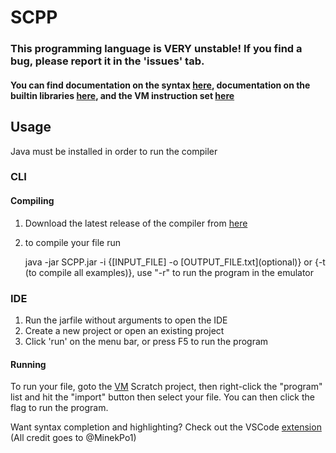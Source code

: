 # SCPP


### This programming language is **VERY** unstable! If you find a bug, please report it in the 'issues' tab.
#### You can find documentation on the syntax [here](Syntax.md), documentation on the builtin libraries [here](Libraries.md), and the VM instruction set [here](SLVM%20Bytecode.md)

## Usage
Java must be installed in order to run the compiler
### CLI
#### Compiling 
1. Download the latest release of the compiler from [here](https://github.com/Its-Jakey/SCPP/releases)
2. to compile your file run

    java -jar SCPP.jar -i {[INPUT_FILE] -o [OUTPUT_FILE.txt]\(optional)} or {-t (to compile all examples)}, use "-r" to run the program in the emulator
### IDE
1. Run the jarfile without arguments to open the IDE
2. Create a new project or open an existing project
3. Click 'run' on the menu bar, or press F5 to run the program
#### Running
To run your file, goto the [VM](https://scratch.mit.edu/projects/697633215/editor/) Scratch project, then right-click the "program" list and hit the "import" button then select your file. You can then click the flag to run the program.

Want syntax completion and highlighting? Check out the VSCode [extension](https://marketplace.visualstudio.com/items?itemName=minekpo1.scpp-vscode) (All credit goes to @MinekPo1)
